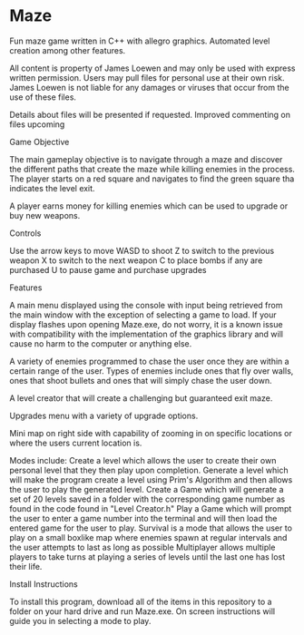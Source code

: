 Maze
====

Fun maze game written in C++ with allegro graphics. Automated level creation among other features.

All content is property of James Loewen and may only be used with express written permission.  Users may pull files for personal use at their own risk.  James Loewen is not liable for any damages or viruses that occur from the use of these files.

Details about files will be presented if requested.  Improved commenting on files upcoming

Game Objective

The main gameplay objective is to navigate through a maze and discover the different paths that create the maze while killing enemies in the process.  The player starts on a red square and navigates to find the green square tha indicates the level exit.

A player earns money for killing enemies which can be used to upgrade or buy new weapons.

Controls

Use the arrow keys to move 
WASD to shoot
Z to switch to the previous weapon
X to switch to the next weapon
C to place bombs if any are purchased
U to pause game and purchase upgrades

Features

A main menu displayed using the console with input being retrieved from the main window with the exception of selecting a game to load.  If your display flashes upon opening Maze.exe, do not worry, it is a known issue with compatibility with the implementation of the graphics library and will cause no harm to the computer or anything else.

A variety of enemies programmed to chase the user once they are within a certain range of the user.  Types of enemies include ones that fly over walls, ones that shoot bullets and ones that will simply chase the user down.

A level creator that will create a challenging but guaranteed exit maze.

Upgrades menu with a variety of upgrade options.

Mini map on right side with capability of zooming in on specific locations or where the users current location is.

Modes include:
Create a level which allows the user to create their own personal level that they then play upon completion.
Generate a level which will make the program create a level using Prim's Algorithm and then allows the user to play the generated level.
Create a Game which will generate a set of 20 levels saved in a folder with the corresponding game number as found in the code found in "Level Creator.h"
Play a Game which will prompt the user to enter a game number into the terminal and will then load the entered game for the user to play.
Survival is a mode that allows the user to play on a small boxlike map where enemies spawn at regular intervals and the user attempts to last as long as possible
Multiplayer allows multiple players to take turns at playing a series of levels until the last one has lost their life.

Install Instructions

To install this program, download all of the items in this repository to a folder on your hard drive and run Maze.exe. On screen instructions will guide you in selecting a mode to play.

